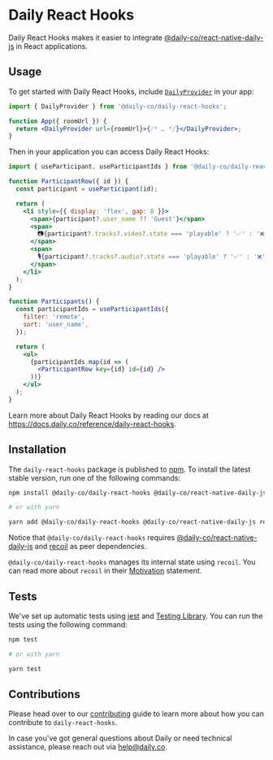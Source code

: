 # Daily React Hooks

Daily React Hooks makes it easier to integrate [@daily-co/react-native-daily-js](https://www.npmjs.com/package/@daily-co/react-native-daily-js) in React applications.

## Usage

To get started with Daily React Hooks, include [`DailyProvider`](https://docs.daily.co/reference/daily-react-hooks/daily-provider) in your app:

```jsx
import { DailyProvider } from '@daily-co/daily-react-hooks';

function App({ roomUrl }) {
  return <DailyProvider url={roomUrl}>{/* … */}</DailyProvider>;
}
```

Then in your application you can access Daily React Hooks:

```jsx
import { useParticipant, useParticipantIds } from '@daily-co/daily-react-hooks';

function ParticipantRow({ id }) {
  const participant = useParticipant(id);

  return (
    <li style={{ display: 'flex', gap: 8 }}>
      <span>{participant?.user_name ?? 'Guest'}</span>
      <span>
        📷{participant?.tracks?.video?.state === 'playable' ? '✅' : '❌'}
      </span>
      <span>
        🎙️{participant?.tracks?.audio?.state === 'playable' ? '✅' : '❌'}
      </span>
    </li>
  );
}

function Participants() {
  const participantIds = useParticipantIds({
    filter: 'remote',
    sort: 'user_name',
  });

  return (
    <ul>
      {participantIds.map(id => (
        <ParticipantRow key={id} id={id} />
      ))}
    </ul>
  );
}
```

Learn more about Daily React Hooks by reading our docs at https://docs.daily.co/reference/daily-react-hooks.

## Installation

The `daily-react-hooks` package is published to [npm](https://npmjs.com). To install the latest stable version, run one of the following commands:

```bash
npm install @daily-co/daily-react-hooks @daily-co/react-native-daily-js recoil

# or with yarn

yarn add @daily-co/daily-react-hooks @daily-co/react-native-daily-js recoil
```

Notice that `@daily-co/daily-react-hooks` requires [@daily-co/react-native-daily-js](https://www.npmjs.com/package/@daily-co/react-native-daily-js) and [recoil](https://www.npmjs.com/package/recoil) as peer dependencies.

`@daily-co/daily-react-hooks` manages its internal state using `recoil`. You can read more about `recoil` in their [Motivation](https://recoiljs.org/docs/introduction/motivation) statement.

## Tests

We've set up automatic tests using [jest](https://jestjs.io/) and [Testing Library](https://testing-library.com/). You can run the tests using the following command:

```bash
npm test

# or with yarn

yarn test
```

## Contributions

Please head over to our [contributing](./CONTRIBUTING.md) guide to learn more about how you can contribute to `daily-react-hooks`.

In case you've got general questions about Daily or need technical assistance, please reach out via [help@daily.co](mailto:help@daily.co).
